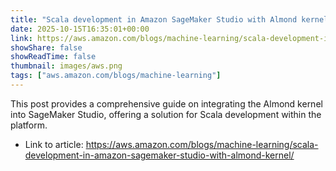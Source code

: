 ```yaml
---
title: "Scala development in Amazon SageMaker Studio with Almond kernel"
date: 2025-10-15T16:35:01+00:00
link: https://aws.amazon.com/blogs/machine-learning/scala-development-in-amazon-sagemaker-studio-with-almond-kernel/
showShare: false
showReadTime: false
thumbnail: images/aws.png
tags: ["aws.amazon.com/blogs/machine-learning"]
---
```

This post provides a comprehensive guide on integrating the Almond kernel into SageMaker Studio, offering a solution for Scala development within the platform.

- Link to article: https://aws.amazon.com/blogs/machine-learning/scala-development-in-amazon-sagemaker-studio-with-almond-kernel/